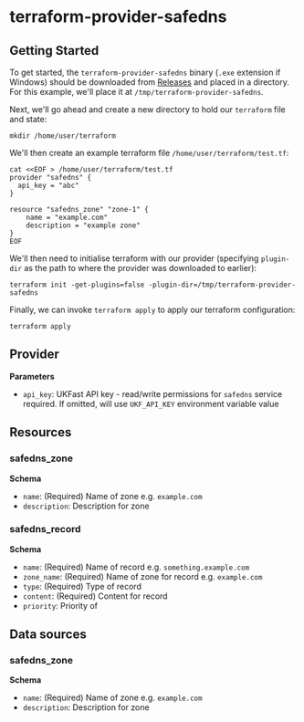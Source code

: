 # terraform-provider-safedns

## Getting Started

To get started, the `terraform-provider-safedns` binary (`.exe` extension if Windows) should be downloaded from [Releases](https://github.com/ukfast/terraform-provider-safedns/releases) and placed in a directory. For this example,
we'll place it at `/tmp/terraform-provider-safedns`.

Next, we'll go ahead and create a new directory to hold our `terraform` file and state:

```console
mkdir /home/user/terraform
```

We'll then create an example terraform file `/home/user/terraform/test.tf`:

```console
cat <<EOF > /home/user/terraform/test.tf
provider "safedns" {
  api_key = "abc"
}

resource "safedns_zone" "zone-1" {
    name = "example.com"
    description = "example zone"
}
EOF
```

We'll then need to initialise terraform with our provider (specifying `plugin-dir` as the path to where the provider was downloaded to earlier):

```console
terraform init -get-plugins=false -plugin-dir=/tmp/terraform-provider-safedns
```

Finally, we can invoke `terraform apply` to apply our terraform configuration:

```console
terraform apply
```

## Provider

**Parameters**

- `api_key`: UKFast API key - read/write permissions for `safedns` service required. If omitted, will use `UKF_API_KEY` environment variable value

## Resources

### safedns_zone

**Schema**

- `name`: (Required) Name of zone e.g. `example.com`
- `description`: Description for zone

### safedns_record

**Schema**

- `name`: (Required) Name of record e.g. `something.example.com`
- `zone_name`: (Required) Name of zone for record e.g. `example.com`
- `type`: (Required) Type of record
- `content`: (Required) Content for record
- `priority`: Priority of 

## Data sources

### safedns_zone

**Schema**

- `name`: (Required) Name of zone e.g. `example.com`
- `description`: Description for zone
